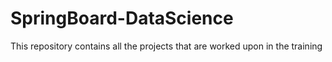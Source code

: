 # SpringBoard-DataScience
 This repository contains all the projects that are worked upon in the training 
